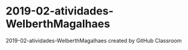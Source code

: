 # 2019-02-atividades-WelberthMagalhaes
2019-02-atividades-WelberthMagalhaes created by GitHub Classroom
